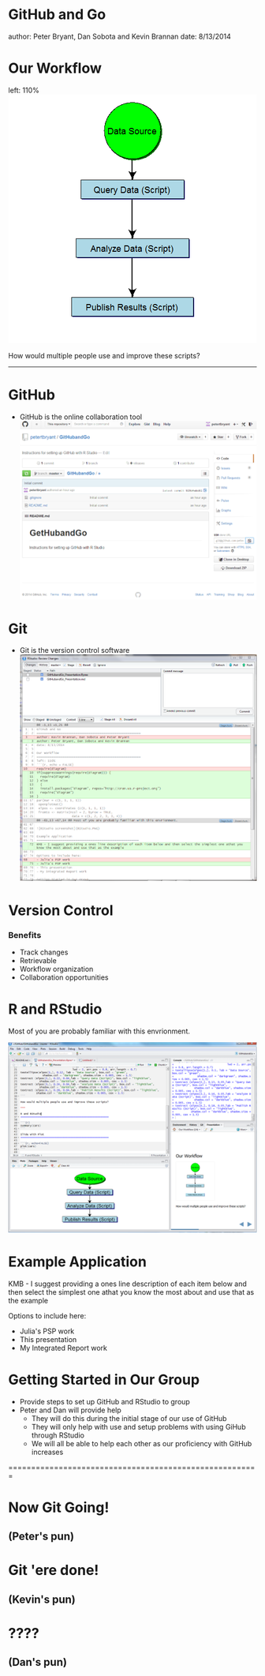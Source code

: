 GitHub and Go
========================================================
author: Peter Bryant, Dan Sobota and Kevin Brannan
date: 8/13/2014

Our Workflow
========================================================
left: 110%
![plot of chunk unnamed-chunk-1](GitHubandGo_Presentation-figure/unnamed-chunk-1.png) 


How would multiple people use and improve these scripts?

***

GitHub
========================================================

- GitHub is the online collaboration tool
  ![GitHub screenshot](GitHub.PNG)

Git
========================================================

- Git is the version control software
  ![RStudio diff screenshot](RStudioDiff.PNG)

Version Control
========================================================

### Benefits
- Track changes
- Retrievable
- Workflow organization
- Collaboration opportunities

R and RStudio
========================================================

Most of you are probably familiar with this envrionment.

![RStudio screenshot](RStudio.PNG)

Example Application
=======================================================
KMB - I suggest providing a ones line description of each item below and then select the simplest one athat you know the most about and use that as the example

Options to include here:
- Julia's PSP work 
- This presentation
- My Integrated Report work 

Getting Started in Our Group
=======================================================

- Provide steps to set up GitHub and RStudio to group
- Peter and Dan will provide help
  - They will do this during the initial stage of our use of GitHub
  - They will only help with use and setup problems with using GiHub through RStudio
  - We will all be able to help each other as our proficiency with GitHub increases
  

=======================================================
# **Now Git Going!** 
## (Peter's pun)
# **Git 'ere done!**
## (Kevin's pun)
# **????**
## (Dan's pun)
